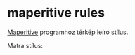 # maperitive rules

<a href="http://maperitive.net/">Maperitive</a> programhoz térkép leíró stílus.

Matra stílus:
